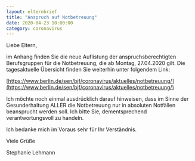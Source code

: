 ```yaml
---
layout: elternbrief
title: "Anspruch auf Notbetreuung"
date: 2020-04-23 10:00:00
category: coronavirus
---
```


Liebe Eltern,

im Anhang finden Sie die neue Auflistung der anspruchsberechtigten Berufsgruppen für die Notbetreuung, die ab Montag, 27.04.2020 gilt. Die tagesaktuelle Übersicht finden Sie weiterhin unter folgendem Link:

[https://www.berlin.de/sen/bjf/coronavirus/aktuelles/notbetreuung/](https://www.berlin.de/sen/bjf/coronavirus/aktuelles/notbetreuung/)

Ich möchte noch einmal ausdrücklich darauf hinweisen, dass im Sinne der Gesunderhaltung ALLER die Notbetreuung nur in absoluten Notfällen beansprucht werden soll. Ich bitte Sie, dementsprechend verantwortungsvoll zu handeln.

Ich bedanke mich im Voraus sehr für Ihr Verständnis.

Viele Grüße

Stephanie Lehmann
